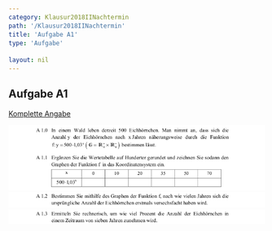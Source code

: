 ```yaml
---
category: Klausur2018IINachtermin
path: '/Klausur2018IINachtermin'
title: 'Aufgabe A1'
type: 'Aufgabe'

layout: nil
---
```


## Aufgabe A1
<p> <a href="https://www.isb.bayern.de/download/21255/2018_mii_nt.pdf"> Komplette Angabe </a> </p>
<img src="./Aufgabenstellungen/2018_mii_nt/2018_mii_nt_a1_1.png">
<img src="./Aufgabenstellungen/2018_mii_nt/2018_mii_nt_a1_2.png">
<img src="./Aufgabenstellungen/2018_mii_nt/2018_mii_nt_a1_3.png">
